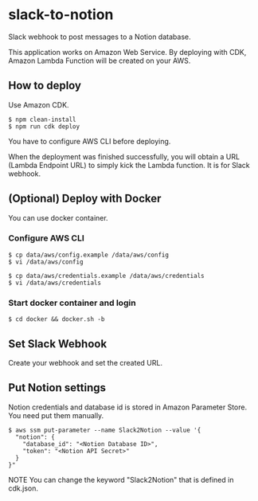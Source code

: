 # slack-to-notion

Slack webhook to post messages to a Notion database.

This application works on Amazon Web Service.
By deploying with CDK, Amazon Lambda Function will be created on your AWS.

## How to deploy

Use Amazon CDK.

```console
$ npm clean-install
$ npm run cdk deploy
```

You have to configure AWS CLI before deploying.

When the deployment was finished successfully, you will obtain a URL
(Lambda Endpoint URL) to simply kick the Lambda function.
It is for Slack webhook.

## (Optional) Deploy with Docker

You can use docker container.

### Configure AWS CLI

```console
$ cp data/aws/config.example /data/aws/config
$ vi /data/aws/config

$ cp data/aws/credentials.example /data/aws/credentials
$ vi /data/aws/credentials
```

### Start docker container and login

```console
$ cd docker && docker.sh -b
```

## Set Slack Webhook

Create your webhook and set the created URL.

## Put Notion settings

Notion credentials and database id is stored in Amazon Parameter Store.
You need put them manually.

```console
$ aws ssm put-parameter --name Slack2Notion --value '{
  "notion": {
    "database_id": "<Notion Database ID>",
    "token": "<Notion API Secret>"
  }
}"
```

NOTE You can change the keyword "Slack2Notion" that is defined in cdk.json.
